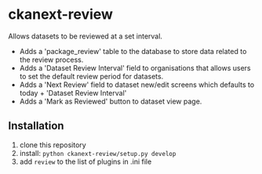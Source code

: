 ckanext-review
==============
Allows datasets to be reviewed at a set interval.

+ Adds a 'package_review' table to the database to store data related to the review process.
+ Adds a 'Dataset Review Interval' field to organisations that allows users to set the default review period for datasets.
+ Adds a 'Next Review' field to dataset new/edit screens which defaults to today + 'Dataset Review Interval'
+ Adds a 'Mark as Reviewed' button to dataset view page.

Installation
-------------
1. clone this repository
2. install: `python ckanext-review/setup.py develop`
3. add `review` to the list of plugins in .ini file

